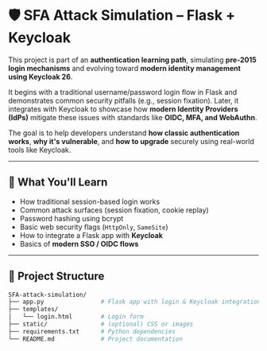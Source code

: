 # 🛡️ SFA Attack Simulation – Flask + Keycloak

This project is part of an **authentication learning path**, simulating **pre-2015 login mechanisms** and evolving toward **modern identity management using Keycloak 26**.

It begins with a traditional username/password login flow in Flask and demonstrates common security pitfalls (e.g., session fixation). Later, it integrates with Keycloak to showcase how **modern Identity Providers (IdPs)** mitigate these issues with standards like **OIDC, MFA, and WebAuthn**.

The goal is to help developers understand **how classic authentication works**, **why it's vulnerable**, and **how to upgrade** securely using real-world tools like Keycloak.

---



## 🎯 What You'll Learn

- How traditional session-based login works
- Common attack surfaces (session fixation, cookie replay)
- Password hashing using bcrypt
- Basic web security flags (`HttpOnly`, `SameSite`)
- How to integrate a Flask app with **Keycloak**
- Basics of **modern SSO / OIDC flows**

---

## 📁 Project Structure

```bash
SFA-attack-simulation/
├── app.py                # Flask app with login & Keycloak integration
├── templates/
│   └── login.html        # Login form
├── static/               # (optional) CSS or images
├── requirements.txt      # Python dependencies
└── README.md             # Project documentation


